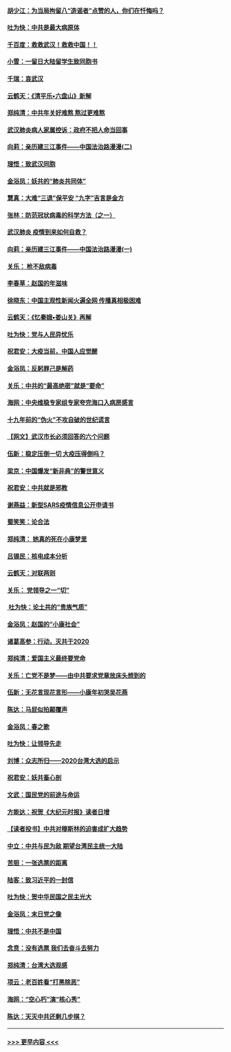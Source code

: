 #### [胡少江：为当局拘留八“造谣者”点赞的人，你们在忏悔吗？](../pages/nsc993/n11836801.md?t=02020311) 
#### [吐为快：中共是最大病原体](../pages/nsc993/n11836748.md?t=02020311) 
#### [千百度：救救武汉！救救中国！！](../pages/nsc993/n11836145.md?t=02020311) 
#### [小雪：一留日大陆留学生致同胞书](../pages/nsc993/n11834624.md?t=02020311) 
#### [千瑞：哀武汉](../pages/nsc993/n11833647.md?t=02020311) 
#### [云鹤天：《清平乐▪六盘山》新解](../pages/nsc993/n11833611.md?t=02020311) 
#### [郑纯清：中共年关好难熬 熬过更难熬](../pages/nsc993/n11833489.md?t=02020311) 
#### [武汉肺炎病人家属控诉：政府不把人命当回事](../pages/nsc993/n11833205.md?t=02020311) 
#### [向莉：亲历建三江事件——中国法治路漫漫(二)](../pages/nsc993/n11829102.md?t=02020311) 
#### [理悟：致武汉同胞](../pages/nsc993/n11831522.md?t=02020311) 
#### [金浴凤：妖共的“肺炎共同体”](../pages/nsc993/n11829448.md?t=02020311) 
#### [慧真：大难“三退”保平安 “九字”吉言是金方](../pages/nsc993/n11829501.md?t=02020311) 
#### [张林：防范冠状病毒的科学方法（之一）](../pages/nsc993/n11828618.md?t=02020311) 
#### [武汉肺炎 疫情到来如何自救？](../pages/nsc993/n11827632.md?t=02020311) 
#### [向莉：亲历建三江事件——中国法治路漫漫(一)](../pages/nsc993/n11827190.md?t=02020311) 
#### [关乐： 枪不敌病毒](../pages/nsc993/n11826746.md?t=02020311) 
#### [李春草：赵国的年滋味](../pages/nsc993/n11826321.md?t=02020311) 
#### [徐晓东：中国主观性新闻火遍全网 传播真相极困难](../pages/nsc993/n11826508.md?t=02020311) 
#### [云鹤天：《忆秦娥▪娄山关》再解](../pages/nsc993/n11824682.md?t=02020311) 
#### [吐为快：党与人民异忧乐](../pages/nsc993/n11824660.md?t=02020311) 
#### [祝君安：大疫当前，中国人应觉醒](../pages/nsc993/n11821946.md?t=02020311) 
#### [金浴凤：反躬罪己是解药](../pages/nsc993/n11820280.md?t=02020311) 
#### [关乐：中共的“最高绝密”就是“要命”](../pages/nsc993/n11816946.md?t=02020311) 
#### [海网：中央维稳专家组专家夸完海口入病房感言](../pages/nsc993/n11815138.md?t=02020311) 
#### [十九年前的“伪火”不攻自破的世纪谎言](../pages/nsc993/n11813238.md?t=02020311) 
#### [【网文】武汉市长必须回答的六个问题](../pages/nsc993/n11813848.md?t=02020311) 
#### [伍新：稳定压倒一切 大疫压得倒吗？](../pages/nsc993/n11812634.md?t=02020311) 
#### [梁京：中国爆发“新非典”的警世意义](../pages/nsc993/n11812554.md?t=02020311) 
#### [祝君安：中共就是邪教](../pages/nsc993/n11812431.md?t=02020311) 
#### [谢燕益：新型SARS疫情信息公开申请书](../pages/nsc993/n11808840.md?t=02020311) 
#### [蜀笑笑：论合法](../pages/nsc993/n11808064.md?t=02020311) 
#### [郑纯清： 她真的死在小康梦里](../pages/nsc993/n11806623.md?t=02020311) 
#### [吕锡民：核电成本分析](../pages/nsc993/n11806284.md?t=02020311) 
#### [云鹤天：对联两则](../pages/nsc993/n11805957.md?t=02020311) 
#### [关乐： 党领导之一“切”](../pages/nsc993/n11804505.md?t=02020311) 
#### [ 吐为快：论土共的“贵族气质”](../pages/nsc993/n11804490.md?t=02020311) 
#### [金浴凤：赵国的“小康社会”](../pages/nsc993/n11804452.md?t=02020311) 
#### [诸葛高参：行动，灭共于2020](../pages/nsc993/n11804120.md?t=02020311) 
#### [郑纯清：爱国主义最终要党命](../pages/nsc993/n11802197.md?t=02020311) 
#### [关乐：亡党不是梦——由中共要求党章放床头想到的](../pages/nsc993/n11802156.md?t=02020311) 
#### [伍新：无花言现花言形——小康年初哭吴花燕](../pages/nsc993/n11800044.md?t=02020311) 
#### [陈达：马屁似拍颠覆声](../pages/nsc993/n11800010.md?t=02020311) 
#### [金浴凤：春之歌](../pages/nsc993/n11797687.md?t=02020311) 
#### [吐为快：让领导先走](../pages/nsc993/n11797512.md?t=02020311) 
#### [刘博：众志所归——2020台湾大选的启示](../pages/nsc993/n11796878.md?t=02020311) 
#### [祝君安：妖共畜心剖](../pages/nsc993/n11794273.md?t=02020311) 
#### [文武：国民党的前途与命运](../pages/nsc993/n11794198.md?t=02020311) 
#### [方能达：祝贺《大纪元时报》读者日增](../pages/nsc993/n11793807.md?t=02020311) 
#### [【读者投书】中共对穆斯林的迫害成扩大趋势](../pages/nsc993/n11791371.md?t=02020311) 
#### [中立：中共与民为敌 期望台湾民主统一大陆](../pages/nsc993/n11790392.md?t=02020311) 
#### [苦胆：一张选票的距离](../pages/nsc993/n11788914.md?t=02020311) 
#### [陆客：致习近平的一封信](../pages/nsc993/n11788867.md?t=02020311) 
#### [吐为快：贺中华民国之民主光大](../pages/nsc993/n11788618.md?t=02020311) 
#### [金浴凤：末日党之像](../pages/nsc993/n11787475.md?t=02020311) 
#### [理悟：中共不是中国](../pages/nsc993/n11787463.md?t=02020311) 
#### [念贲：没有选票  我们去奋斗去努力](../pages/nsc993/n11787398.md?t=02020311) 
#### [郑纯清：台湾大选观感](../pages/nsc993/n11786210.md?t=02020311) 
#### [项云：老百姓看“打黑除恶”](../pages/nsc993/n11785398.md?t=02020311) 
#### [海网：“空心朽”演“核心秀”](../pages/nsc993/n11783874.md?t=02020311) 
#### [陈达：天灭中共还剩几步棋？](../pages/nsc993/n11783719.md?t=02020311) 

----
#### [ >>> 更早内容 <<< ](../indexes/nsc993-earlier.md)
